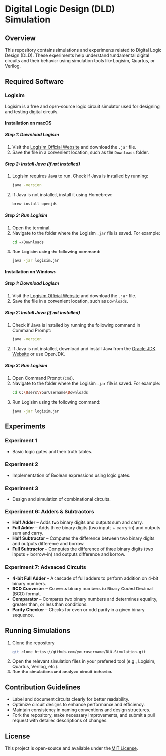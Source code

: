 # Digital Logic Design (DLD) Simulation

## Overview
This repository contains simulations and experiments related to Digital Logic Design (DLD). These experiments help understand fundamental digital circuits and their behavior using simulation tools like Logisim, Quartus, or Verilog.

## Required Software

### Logisim
Logisim is a free and open-source logic circuit simulator used for designing and testing digital circuits.

#### Installation on macOS

##### Step 1: Download Logisim
1. Visit the [Logisim Official Website](http://www.cburch.com/logisim/) and download the `.jar` file.
2. Save the file in a convenient location, such as the `Downloads` folder.

##### Step 2: Install Java (if not installed)
1. Logisim requires Java to run. Check if Java is installed by running:
   ```sh
   java -version
   ```
2. If Java is not installed, install it using Homebrew:
   ```sh
   brew install openjdk
   ```

##### Step 3: Run Logisim
1. Open the terminal.
2. Navigate to the folder where the Logisim `.jar` file is saved. For example:
   ```sh
   cd ~/Downloads
   ```
3. Run Logisim using the following command:
   ```sh
   java -jar logisim.jar
   ```

#### Installation on Windows

##### Step 1: Download Logisim
1. Visit the [Logisim Official Website](http://www.cburch.com/logisim/) and download the `.jar` file.
2. Save the file in a convenient location, such as `Downloads`.

##### Step 2: Install Java (if not installed)
1. Check if Java is installed by running the following command in Command Prompt:
   ```sh
   java -version
   ```
2. If Java is not installed, download and install Java from the [Oracle JDK Website](https://www.oracle.com/java/technologies/javase-jdk11-downloads.html) or use OpenJDK.

##### Step 3: Run Logisim
1. Open Command Prompt (`cmd`).
2. Navigate to the folder where the Logisim `.jar` file is saved. For example:
   ```sh
   cd C:\Users\YourUsername\Downloads
   ```
3. Run Logisim using the following command:
   ```sh
   java -jar logisim.jar
   ```

## Experiments

### Experiment 1
- Basic logic gates and their truth tables.

### Experiment 2
- Implementation of Boolean expressions using logic gates.

### Experiment 3
- Design and simulation of combinational circuits.

### Experiment 6: Adders & Subtractors
- **Half Adder** – Adds two binary digits and outputs sum and carry.
- **Full Adder** – Adds three binary digits (two inputs + carry-in) and outputs sum and carry.
- **Half Subtractor** – Computes the difference between two binary digits and outputs difference and borrow.
- **Full Subtractor** – Computes the difference of three binary digits (two inputs + borrow-in) and outputs difference and borrow.

### Experiment 7: Advanced Circuits
- **4-bit Full Adder** – A cascade of full adders to perform addition on 4-bit binary numbers.
- **BCD Converter** – Converts binary numbers to Binary Coded Decimal (BCD) format.
- **Comparator** – Compares two binary numbers and determines equality, greater than, or less than conditions.
- **Parity Checker** – Checks for even or odd parity in a given binary sequence.

## Running Simulations
1. Clone the repository:
   ```sh
   git clone https://github.com/yourusername/DLD-Simulation.git
   ```
2. Open the relevant simulation files in your preferred tool (e.g., Logisim, Quartus, Verilog, etc.).
3. Run the simulations and analyze circuit behavior.

## Contribution Guidelines

- Label and document circuits clearly for better readability.
- Optimize circuit designs to enhance performance and efficiency.
- Maintain consistency in naming conventions and design structures.
- Fork the repository, make necessary improvements, and submit a pull request with detailed descriptions of changes.

## License
This project is open-source and available under the [MIT License](LICENSE).

